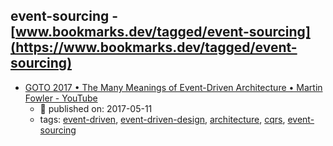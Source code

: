 event-sourcing - [www.bookmarks.dev/tagged/event-sourcing](https://www.bookmarks.dev/tagged/event-sourcing) 
---
* [GOTO 2017 • The Many Meanings of Event-Driven Architecture • Martin Fowler - YouTube](https://www.youtube.com/watch?v=STKCRSUsyP0)
    * :calendar: published on: 2017-05-11
    * tags: [event-driven](../tags/event-driven.md), [event-driven-design](../tags/event-driven-design.md), [architecture](../tags/architecture.md), [cqrs](../tags/cqrs.md), [event-sourcing](../tags/event-sourcing.md)
